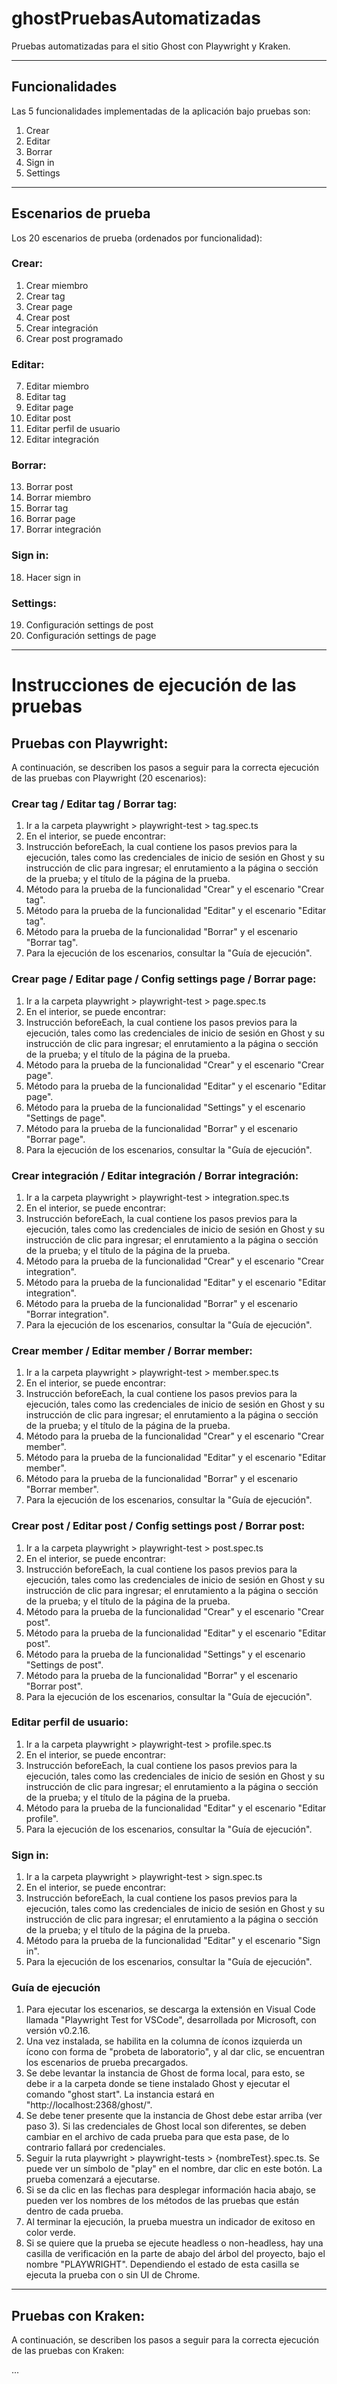 # ghostPruebasAutomatizadas
Pruebas automatizadas para el sitio Ghost con Playwright y Kraken.

---

## Funcionalidades
Las 5 funcionalidades implementadas de la aplicación bajo pruebas son:

1. Crear
2. Editar
3. Borrar
4. Sign in
5. Settings

---

## Escenarios de prueba
Los 20 escenarios de prueba (ordenados por funcionalidad):

### Crear:
01. Crear miembro
02. Crear tag
03. Crear page
04. Crear post
05. Crear integración
06. Crear post programado

### Editar: 
07. Editar miembro
08. Editar tag
09. Editar page
10. Editar post
11. Editar perfil de usuario
12. Editar integración

### Borrar:
13. Borrar post
14. Borrar miembro
15. Borrar tag
16. Borrar page
17. Borrar integración

### Sign in:
18. Hacer sign in

### Settings:
19. Configuración settings de post
20. Configuración settings de page

---

# Instrucciones de ejecución de las pruebas
## Pruebas con Playwright:
A continuación, se describen los pasos a seguir para la correcta ejecución de las pruebas con Playwright (20 escenarios):

### Crear tag / Editar tag / Borrar tag:
1. Ir a la carpeta playwright > playwright-test > tag.spec.ts
2. En el interior, se puede encontrar:
3. Instrucción beforeEach, la cual contiene los pasos previos para la ejecución, tales como las credenciales de inicio de sesión en Ghost y su instrucción de clic para ingresar; el enrutamiento a la página o sección de la prueba; y el título de la página de la prueba.
4. Método para la prueba de la funcionalidad "Crear" y el escenario "Crear tag".
5. Método para la prueba de la funcionalidad "Editar" y el escenario "Editar tag".
6. Método para la prueba de la funcionalidad "Borrar" y el escenario "Borrar tag".
7. Para la ejecución de los escenarios, consultar la "Guía de ejecución".

### Crear page / Editar page / Config settings page / Borrar page:
1. Ir a la carpeta playwright > playwright-test > page.spec.ts
2. En el interior, se puede encontrar:
3. Instrucción beforeEach, la cual contiene los pasos previos para la ejecución, tales como las credenciales de inicio de sesión en Ghost y su instrucción de clic para ingresar; el enrutamiento a la página o sección de la prueba; y el título de la página de la prueba.
4. Método para la prueba de la funcionalidad "Crear" y el escenario "Crear page".
5. Método para la prueba de la funcionalidad "Editar" y el escenario "Editar page".
6. Método para la prueba de la funcionalidad "Settings" y el escenario "Settings de page".
7. Método para la prueba de la funcionalidad "Borrar" y el escenario "Borrar page".
8. Para la ejecución de los escenarios, consultar la "Guía de ejecución".

### Crear integración / Editar integración / Borrar integración:
1. Ir a la carpeta playwright > playwright-test > integration.spec.ts
2. En el interior, se puede encontrar:
3. Instrucción beforeEach, la cual contiene los pasos previos para la ejecución, tales como las credenciales de inicio de sesión en Ghost y su instrucción de clic para ingresar; el enrutamiento a la página o sección de la prueba; y el título de la página de la prueba.
4. Método para la prueba de la funcionalidad "Crear" y el escenario "Crear integration".
5. Método para la prueba de la funcionalidad "Editar" y el escenario "Editar integration".
6. Método para la prueba de la funcionalidad "Borrar" y el escenario "Borrar integration".
7. Para la ejecución de los escenarios, consultar la "Guía de ejecución".

### Crear member / Editar member / Borrar member:
1. Ir a la carpeta playwright > playwright-test > member.spec.ts
2. En el interior, se puede encontrar:
3. Instrucción beforeEach, la cual contiene los pasos previos para la ejecución, tales como las credenciales de inicio de sesión en Ghost y su instrucción de clic para ingresar; el enrutamiento a la página o sección de la prueba; y el título de la página de la prueba.
4. Método para la prueba de la funcionalidad "Crear" y el escenario "Crear member".
5. Método para la prueba de la funcionalidad "Editar" y el escenario "Editar member".
6. Método para la prueba de la funcionalidad "Borrar" y el escenario "Borrar member".
7. Para la ejecución de los escenarios, consultar la "Guía de ejecución".

### Crear post / Editar post / Config settings post / Borrar post:
1. Ir a la carpeta playwright > playwright-test > post.spec.ts
2. En el interior, se puede encontrar:
3. Instrucción beforeEach, la cual contiene los pasos previos para la ejecución, tales como las credenciales de inicio de sesión en Ghost y su instrucción de clic para ingresar; el enrutamiento a la página o sección de la prueba; y el título de la página de la prueba.
4. Método para la prueba de la funcionalidad "Crear" y el escenario "Crear post".
5. Método para la prueba de la funcionalidad "Editar" y el escenario "Editar post".
6. Método para la prueba de la funcionalidad "Settings" y el escenario "Settings de post".
7. Método para la prueba de la funcionalidad "Borrar" y el escenario "Borrar post".
8. Para la ejecución de los escenarios, consultar la "Guía de ejecución".

### Editar perfil de usuario:
1. Ir a la carpeta playwright > playwright-test > profile.spec.ts
2. En el interior, se puede encontrar:
3. Instrucción beforeEach, la cual contiene los pasos previos para la ejecución, tales como las credenciales de inicio de sesión en Ghost y su instrucción de clic para ingresar; el enrutamiento a la página o sección de la prueba; y el título de la página de la prueba.
4. Método para la prueba de la funcionalidad "Editar" y el escenario "Editar profile".
5. Para la ejecución de los escenarios, consultar la "Guía de ejecución".

### Sign in:
1. Ir a la carpeta playwright > playwright-test > sign.spec.ts
2. En el interior, se puede encontrar:
3. Instrucción beforeEach, la cual contiene los pasos previos para la ejecución, tales como las credenciales de inicio de sesión en Ghost y su instrucción de clic para ingresar; el enrutamiento a la página o sección de la prueba; y el título de la página de la prueba.
4. Método para la prueba de la funcionalidad "Editar" y el escenario "Sign in".
5. Para la ejecución de los escenarios, consultar la "Guía de ejecución".

### Guía de ejecución
1. Para ejecutar los escenarios, se descarga la extensión en Visual Code llamada "Playwright Test for VSCode", desarrollada por Microsoft, con versión v0.2.16.
2. Una vez instalada, se habilita en la columna de íconos izquierda un ícono con forma de "probeta de laboratorio", y al dar clic, se encuentran los escenarios de prueba precargados.
3. Se debe levantar la instancia de Ghost de forma local, para esto, se debe ir a la carpeta donde se tiene instalado Ghost y ejecutar el comando "ghost start". La instancia estará en "http://localhost:2368/ghost/".
4. Se debe tener presente que la instancia de Ghost debe estar arriba (ver paso 3). Si las credenciales de Ghost local son diferentes, se deben cambiar en el archivo de cada prueba para que esta pase, de lo contrario fallará por credenciales.
5. Seguir la ruta playwright > playwright-tests > {nombreTest}.spec.ts. Se puede ver un símbolo de "play" en el nombre, dar clic en este botón. La prueba comenzará a ejecutarse.
6. Si se da clic en las flechas para desplegar información hacia abajo, se pueden ver los nombres de los métodos de las pruebas que están dentro de cada prueba.
7. Al terminar la ejecución, la prueba muestra un indicador de exitoso en color verde.
8. Si se quiere que la prueba se ejecute headless o non-headless, hay una casilla de verificación en la parte de abajo del árbol del proyecto, bajo el nombre "PLAYWRIGHT". Dependiendo el estado de esta casilla se ejecuta la prueba con o sin UI de Chrome.

---

## Pruebas con Kraken:
A continuación, se describen los pasos a seguir para la correcta ejecución de las pruebas con Kraken:

...

